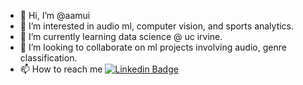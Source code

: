- 👋 Hi, I’m @aamui
- 👀 I’m interested in audio ml, computer vision, and sports analytics.
- 🌱 I’m currently learning data science @ uc irvine.
- 💞️ I’m looking to collaborate on ml projects involving audio, genre classification.
- 📫 How to reach me [![Linkedin Badge](https://img.shields.io/badge/-aaronmui-blue?style=flat&logo=Linkedin&logoColor=white)]([your-linkedin-url](https://www.linkedin.com/in/aaron-mui/))

<!---
aamui/aamui is a ✨ special ✨ repository because its `README.md` (this file) appears on your GitHub profile.
You can click the Preview link to take a look at your changes.
--->
